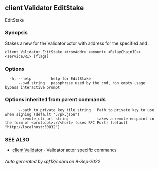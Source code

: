 ## client Validator EditStake

EditStake <fromAddr> <amount> <RelayChainIDs> <serviceURI>

### Synopsis

Stakes a new <amount> for the Validator actor with address <fromAddr> for the specified <RelayChainIDs> and <serviceURI>.

```
client Validator EditStake <fromAddr> <amount> <RelayChainIDs> <serviceURI> [flags]
```

### Options

```
  -h, --help         help for EditStake
      --pwd string   passphrase used by the cmd, non empty usage bypass interactive prompt
```

### Options inherited from parent commands

```
      --path_to_private_key_file string   Path to private key to use when signing (default "./pk.json")
      --remote_cli_url string             takes a remote endpoint in the form of <protocol>://<host> (uses RPC Port) (default "http://localhost:50832")
```

### SEE ALSO

* [client Validator](client_Validator.md)	 - Validator actor specific commands

###### Auto generated by spf13/cobra on 9-Sep-2022
